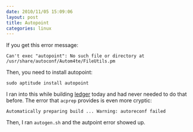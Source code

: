 ```yaml
---
date: 2010/11/05 15:09:06
layout: post
title: Autopoint
categories: linux
---
```


If you get this error message:

    Can't exec "autopoint": No such file or directory at /usr/share/autoconf/Autom4te/FileUtils.pm

Then, you need to install autopoint:

    sudo aptitude install autopoint

I ran into this while building
[ledger](https://github.com/jwiegley/ledger) today and had never
needed to do that before. The error that `acprep` provides is even
more cryptic: 

    Automatically preparing build ... Warning: autoreconf failed

Then, I ran `autogen.sh` and the autpoint error showed up.


